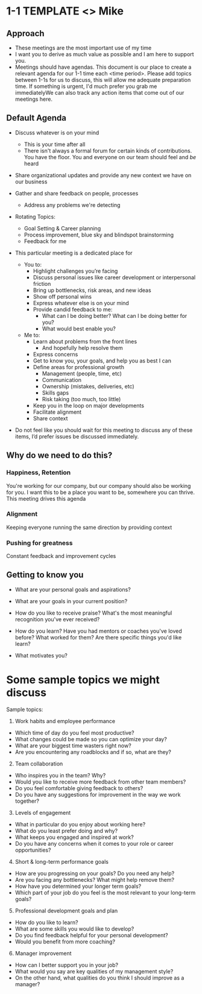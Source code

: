 # 1-1 TEMPLATE <> Mike

## Approach

- These meetings are the most important use of my time
- I want you to derive as much value as possible and I am here to support you.
- Meetings should have agendas. This document is our place to create a relevant agenda for our 1-1 time each \<time period>. Please add topics between 1-1s for us to discuss, this will allow me adequate preparation time. If something is urgent, I'd much prefer you grab me immediatelyWe can also track any action items that come out of our meetings here.



## Default Agenda

- Discuss whatever is on your mind
  - This is your time after all
  - There isn't always a formal forum for certain kinds of contributions. You have the floor. You and everyone on our team should feel and _be_ heard
- Share organizational updates and provide any new context we have on our business
- Gather and share feedback on people, processes
  - Address any problems we're detecting
- Rotating Topics:
  - Goal Setting & Career planning
  - Process improvement, blue sky and blindspot brainstorming
  - Feedback for me

- This particular meeting is a dedicated place for
    - You to:
        - Highlight challenges you’re facing
        - Discuss personal issues like career development or interpersonal friction
        - Bring up bottlenecks, risk areas, and new ideas
        - Show off personal wins
        - Express whatever else is on your mind
        - Provide candid feedback to me:
            - What can I be doing better? What can I be doing better for you?
            - What would best enable you?
    - Me to:
        - Learn about problems from the front lines
            - And hopefully help resolve them
        - Express concerns
        - Get to know you, your goals, and help you as best I can
        - Define areas for professional growth
            - Management (people, time, etc)
            - Communication
            - Ownership (mistakes, deliveries, etc)
            - Skills gaps
            - Risk taking (too much, too little)
        - Keep you in the loop on major developments
        - Facilitate alignment
        - Share context
- Do not feel like you should wait for this meeting to discuss any of these items, I’d prefer issues be discussed immediately.


## Why do we need to do this?

### Happiness, Retention

You're working for our company, but our company should also be working for you. I want this to be a place you want to be, somewhere you can thrive. This meeting drives this agenda

### Alignment

Keeping everyone running the same direction by providing context

### Pushing for greatness

Constant feedback and improvement cycles





## Getting to know you

* What are your personal goals and aspirations?

* What are your goals in your current position?

* How do you like to receive praise? What's the most meaningful recognition you've ever received?

* How do you learn? Have you had mentors or coaches you've loved before? What worked for them? Are there specific things you'd like learn?

* What motivates you?



# Some sample topics we might discuss

Sample topics:
1. Work habits and employee performance

- Which time of day do you feel most productive?
- What changes could be made so you can optimize your day?
- What are your biggest time wasters right now?
- Are you encountering any roadblocks and if so, what are they?

2. Team collaboration

- Who inspires you in the team? Why?
- Would you like to receive more feedback from other team members?
- Do you feel comfortable giving feedback to others?
- Do you have any suggestions for improvement in the way we work together?

3. Levels of engagement

- What in particular do you enjoy about working here?
- What do you least prefer doing and why?
- What keeps you engaged and inspired at work?
- Do you have any concerns when it comes to your role or career opportunities?

4. Short & long-term performance goals

- How are you progressing on your goals? Do you need any help?
- Are you facing any bottlenecks? What might help remove them?
- How have you determined your longer term goals?
- Which part of your job do you feel is the most relevant to your long-term goals?

5. Professional development goals and plan

- How do you like to learn?
- What are some skills you would like to develop?
- Do you find feedback helpful for your personal development?
- Would you benefit from more coaching?

6. Manager improvement

- How can I better support you in your job?
- What would you say are key qualities of my management style?
- On the other hand, what qualities do you think I should improve as a manager?
